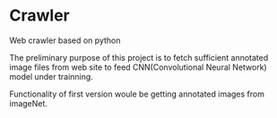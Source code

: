 # Crawler
Web crawler based on python

The preliminary purpose of this project is to fetch sufficient annotated image files from web site to feed CNN(Convolutional Neural Network)
model under trainning.

Functionality of first version woule be getting annotated images from imageNet. 
